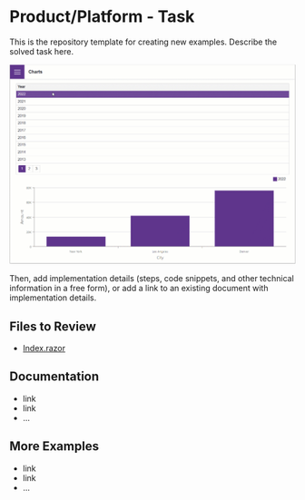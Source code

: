 # Product/Platform - Task

This is the repository template for creating new examples. Describe the solved task here.

![Blazor DxRichEdit Customize the Spell Check Service](/charts.gif)

Then, add implementation details (steps, code snippets, and other technical information in a free form), or add a link to an existing document with implementation details. 

## Files to Review

- [Index.razor](./CS/Charts/Pages/Index.razor)

## Documentation

- link
- link
- ...

## More Examples

- link
- link
- ...
